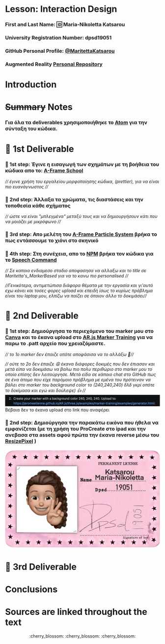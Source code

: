 # Lesson: Interaction Design

### First and Last Name: :id: Maria-Nikoletta Katsarou
### University Registration Number: dpsd19051
### GitHub Personal Profile: [@MaritettaKatsarou](https://github.com/MaritettaKatsarou)
### Augmented Reality [Personal Repository](https://maritettakatsarou.github.io/Augmented-Reality/)

# Introduction

# ~~Summary~~ Notes
### Για όλα τα deliverables χρησιμοποιήθηκε το [Atom](https://atom.io) για την σύνταξη του κώδικα.

# :cherry_blossom: 1st Deliverable
### :pushpin: 1st step: Έγινε η εισαγωγή των σχημάτων με τη βοήθεια του κώδικα απο το: [A-Frame School](https://glitch.com/~aframe-school-position) 
 *// έγινε χρήση του εργαλείου μορφοποίησης κώδικα, (prettier), για να είναι πιο ευανάγνωστος //*
### :pushpin: 2nd step: Άλλαξα τα χρώματα, τις διαστάσεις και την τοποθεσία κάθε σχήματος 
 *// ώστε να είναι "μπλεγμένα" μεταξύ τους και να δημιουργήσουν κάτι που να μοιάζει με μικρόφωνο //*
### :pushpin: 3rd step: Απο μελέτη του [A-Frame Particle System](https://www.npmjs.com/package/aframe-particle-system-component) βρήκα το πως εντάσσουμε το χιόνι στο σκηνικό
### :pushpin: 4th step: Στη συνέχεια, απο το [NPM](https://www.npmjs.com/) βρήκα τον κώδικα για το [Speech Command](https://www.npmjs.com/package/aframe-speech-command-component)
 *// Σε καποιο ενδιαμεσο σταδιο αποφασησα να αλλαξω και το title σε Maritetta's_MarkerBased για να το κανω πιο personalised //*
 
 *//Γενικότερα, αντιμετώπισα διάφορα θέματα με την εργασία και γι'αυτό εχω κάνει και τοσες φορες upload και επειδή ίσως το κυρίως πρόβλημα είναι του laptop μου, ελπίζω να παίζει σε όποιον άλλο το δοκιμάσει//* 
 
# :cherry_blossom: 2nd Deliverable
### :pushpin: 1st step: Δημιούργησα το περιεχόμενο του marker μου στο [Canva](https://www.canva.com) και το έκανα upload στο [AR.js Marker Training](https://ar-js-org.github.io/AR.js/three.js/examples/marker-training/examples/generator.html) για να παρω το .patt αρχείο που χρειαζόμαστε.
 *// το 1ο marker δεν έπαιζε οπότε αποφάσισα να το αλλάξω :thinking://*
 
 *// ούτε το 2ο δεν έπαιζε :weary: έκανα διάφορες δοκιμές που δεν έπιασαν και μετά είπα να δοκιμάσω να βαλω πιο πολυ περιθώριο στο marker μου το οποίο επίσης δεν λειτούργησε. Μετά είδα σε κάποιο chat στο GitHub πως σε ένα άτομο που είχε παρόμοιο πρόβλημα με εμένα του πρότειναν να βάλει στο marker του background color το (240,240,240) δλδ γκρί οπότε το δοκίμασα και εγώ και δούλεψε) :+1: //*
 ![card](scrnshot.png)
 Βέβαια δεν το έκανα upload στο link που αναφέρει
 
 ### :pushpin: 2nd step: Δημιούργησα την παρακάτω εικόνα που ήθελα να εμφανίζεται (με τη χρήση του ProCreate στο ipad και την ανεβασα στα assets αφού πρώτα την έκανα reverse μέσω του [ResizePixel](https://www.resizepixel.com/mirror-image) )
 ![card](Dpsd19051Card.png)
 

# :cherry_blossom: 3rd Deliverable 


# Conclusions


# Sources are linked throughout the text
 <div align="center">:cherry_blossom: :cherry_blossom: :cherry_blossom:
